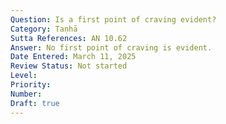 ```yaml
---
Question: Is a first point of craving evident?
Category: Taṇhā
Sutta References: AN 10.62
Answer: No first point of craving is evident.
Date Entered: March 11, 2025
Review Status: Not started
Level: 
Priority: 
Number: 
Draft: true
---
```

